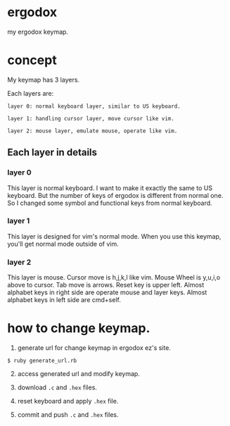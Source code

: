 # ergodox
my ergodox keymap.

# concept

My keymap has 3 layers.

Each layers are:

```
layer 0: normal keyboard layer, similar to US keyboard.

layer 1: handling cursor layer, move cursor like vim.

layer 2: mouse layer, emulate mouse, operate like vim.
```

## Each layer in details

### layer 0

This layer is normal keyboard.
I want to make it exactly the same to US keyboard.
But the number of keys of ergodox is different from normal one.
So I changed some symbol and functional keys from normal keyboard.

### layer 1

This layer is designed for vim's normal mode.
When you use this keymap, you'll get normal mode outside of vim.

### layer 2

This layer is mouse.
Cursor move is h,j,k,l like vim.
Mouse Wheel is y,u,i,o above to cursor.
Tab move is arrows.
Reset key is upper left.
Almost alphabet keys in right side are operate mouse and layer keys.
Almost alphabet keys in left side are cmd+self.

# how to change keymap.

1. generate url for change keymap in ergodox ez's site.

  ```
  $ ruby generate_url.rb
  ```

2. access generated url and modify keymap.

3. download `.c` and `.hex` files.

4. reset keyboard and apply `.hex` file.

5. commit and push `.c` and `.hex` files.